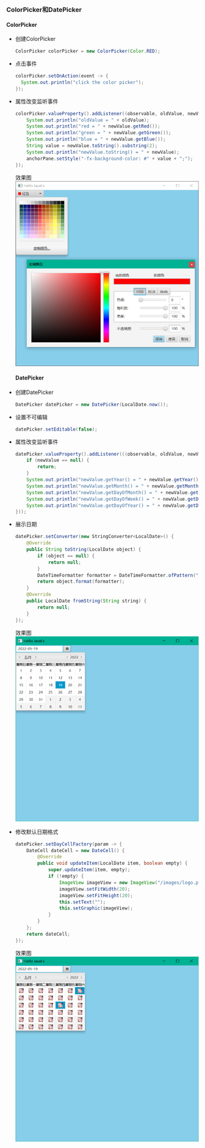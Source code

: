 ### ColorPicker和DatePicker

#### ColorPicker

* 创建ColorPicker
  
  ```java
  ColorPicker colorPicker = new ColorPicker(Color.RED);
  ```

* 点击事件
  
  ```java
  colorPicker.setOnAction(event -> {  
    System.out.println("click the color picker");  
  });
  ```

* 属性改变监听事件
  
  ```java
  colorPicker.valueProperty().addListener((observable, oldValue, newValue) -> {  
      System.out.println("oldValue = " + oldValue);  
      System.out.println("red = " + newValue.getRed());  
      System.out.println("green = " + newValue.getGreen());  
      System.out.println("blue = " + newValue.getBlue());  
      String value = newValue.toString().substring(2);  
      System.out.println("newValue.toString() = " + newValue);  
      anchorPane.setStyle("-fx-background-color: #" + value + ";");  
  });
  ```
  
  效果图
  ![](../assets/Pasted%20image%2020220519203606.png)
  
  #### DatePicker

* 创建DatePicker
  
  ```java
  DatePicker datePicker = new DatePicker(LocalDate.now());
  ```

* 设置不可编辑
  
  ```java
  datePicker.setEditable(false);
  ```

* 属性改变监听事件
  
  ```java
  datePicker.valueProperty().addListener(((observable, oldValue, newValue) -> {
      if (newValue == null) {
          return;
      }
      System.out.println("newValue.getYear() = " + newValue.getYear());
      System.out.println("newValue.getMonth() = " + newValue.getMonth().getValue());
      System.out.println("newValue.getDayOfMonth() = " + newValue.getDayOfMonth());
      System.out.println("newValue.getDayOfWeek() = " + newValue.getDayOfWeek().getValue());
      System.out.println("newValue.getDayOfYear() = " + newValue.getDayOfYear());
  }));
  ```

* 展示日期
  
  ```java
  datePicker.setConverter(new StringConverter<LocalDate>() {  
      @Override  
      public String toString(LocalDate object) {  
          if (object == null) {  
              return null;  
          }  
          DateTimeFormatter formatter = DateTimeFormatter.ofPattern("yyyy-MM-dd");  
          return object.format(formatter);  
      }  
      @Override  
      public LocalDate fromString(String string) {  
          return null;  
      }  
  });
  ```
  
  效果图
  ![](../assets/Pasted%20image%2020220519203906.png)

* 修改默认日期格式
  
  ```java
  datePicker.setDayCellFactory(param -> {  
      DateCell dateCell = new DateCell() {  
          @Override  
          public void updateItem(LocalDate item, boolean empty) {  
              super.updateItem(item, empty);  
              if (!empty) {  
                  ImageView imageView = new ImageView("/images/logo.png");  
                  imageView.setFitWidth(20);  
                  imageView.setFitHeight(20);  
                  this.setText("");  
                  this.setGraphic(imageView);  
              }  
          }  
      };  
      return dateCell;  
  });
  ```
  
  效果图
  ![](../assets/Pasted%20image%2020220519203938.png)